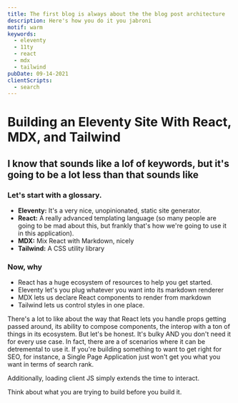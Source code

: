 ```yaml
---
title: The first blog is always about the the blog post architecture
description: Here's how you do it you jabroni
motif: warm
keywords:
  - eleventy
  - 11ty
  - react
  - mdx
  - tailwind
pubDate: 09-14-2021
clientScripts:
  - search
---
```


# Building an Eleventy Site With React, MDX, and Tailwind

## I know that sounds like a lof of keywords, but it's going to be a lot less than that sounds like

### Let's start with a glossary.

- **Eleventy:** It's a very nice, unopinionated, static site generator.
- **React:** A really advanced templating language (so many people are going to be mad about this, but frankly that's how we're going to use it in this application).
- **MDX:** Mix React with Markdown, nicely
- **Tailwind:** A CSS utility library

### Now, why

- React has a huge ecosystem of resources to help you get started.
- Eleventy let's you plug whatever you want into its markdown renderer
- MDX lets us declare React components to render from markdown
- Tailwind lets us control styles in one place.

There's a lot to like about the way that React lets you handle props getting passed around, its ability to compose components, the interop with a ton of things in its ecosystem. But let's be honest. It's bulky AND you don't need it for every use case. In fact, there are a of scenarios where it can be detremental to use it. If you're building something to want to get right for SEO, for instance, a Single Page Application just won't get you what you want in terms of search rank.

Additionally, loading client JS simply extends the time to interact.

Think about what you are trying to build before you build it.

